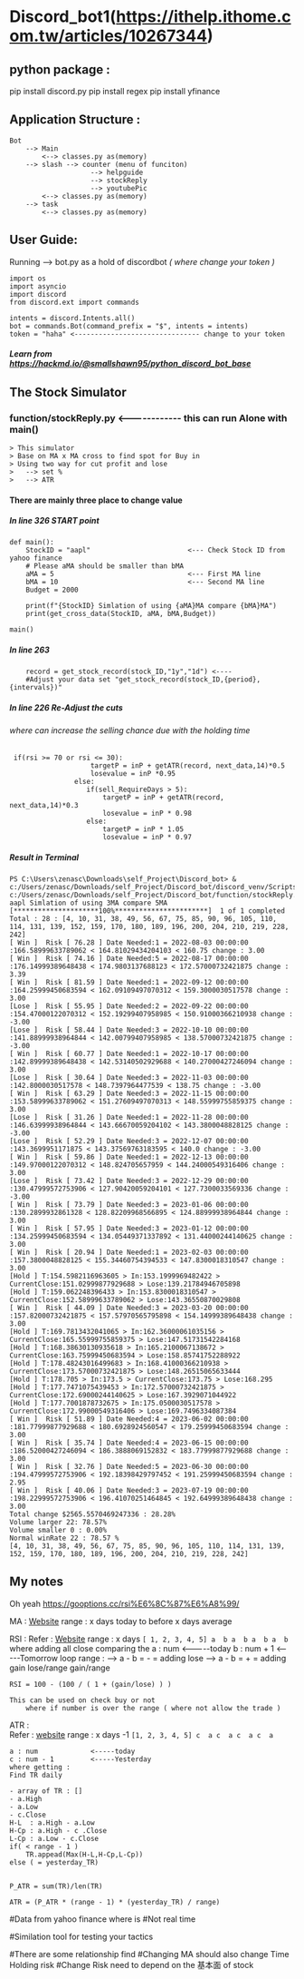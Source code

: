 # Discord_bot1(https://ithelp.ithome.com.tw/articles/10267344)

## python package :
pip install discord.py
pip install regex
pip install yfinance

## Application Structure :
```
Bot 
    --> Main 
        <--> classes.py as(memory)
    --> slash --> counter (menu of funciton) 
                    --> helpguide
                    --> stockReply
                    --> youtubePic
        <--> classes.py as(memory)
    --> task
        <--> classes.py as(memory)
```

## User Guide:
Running --> bot.py as a hold of discordbot *( where change your token )*
```
import os
import asyncio
import discord
from discord.ext import commands

intents = discord.Intents.all()
bot = commands.Bot(command_prefix = "$", intents = intents)
token = "haha" <------------------------------- change to your token

```
##### Learn from https://hackmd.io/@smallshawn95/python_discord_bot_base 


## The Stock Simulator
### function/stockReply.py <------------ this can run Alone with main()
```
> This simulator 
> Base on MA x MA cross to find spot for Buy in 
> Using two way for cut profit and lose
>   --> set % 
>   --> ATR 
```
#### There are mainly three place to change value


##### In line 326 START point
``` 
def main():
    StockID = "aapl"                        <--- Check Stock ID from yahoo finance
    # Please aMA should be smaller than bMA
    aMA = 5                                 <--- First MA line 
    bMA = 10                                <--- Second MA line
    Budget = 2000

    print(f"{StockID} Simlation of using {aMA}MA compare {bMA}MA")
    print(get_cross_data(StockID, aMA, bMA,Budget))

main()
```
##### In line 263
```
    record = get_stock_record(stock_ID,"1y","1d") <---- 
    #Adjust your data set "get_stock_record(stock_ID,{period},{intervals})"
```


##### In line 226 Re-Adjust the cuts
###### where can increase the selling chance due with the holding time
```
 if(rsi >= 70 or rsi <= 30):
                    targetP = inP + getATR(record, next_data,14)*0.5
                    losevalue = inP *0.95
                else:
                   if(sell_RequireDays > 5):
                       targetP = inP + getATR(record, next_data,14)*0.3
                       losevalue = inP * 0.98
                   else:
                       targetP = inP * 1.05
                       losevalue = inP * 0.97

```

##### Result in Terminal
```
PS C:\Users\zenasc\Downloads\self_Project\Discord_bot> & c:/Users/zenasc/Downloads/self_Project/Discord_bot/discord_venv/Scripts/python.exe c:/Users/zenasc/Downloads/self_Project/Discord_bot/function/stockReply.py       
aapl Simlation of using 3MA compare 5MA
[*********************100%***********************]  1 of 1 completed
Total : 28 : [4, 10, 31, 38, 49, 56, 67, 75, 85, 90, 96, 105, 110, 114, 131, 139, 152, 159, 170, 180, 189, 196, 200, 204, 210, 219, 228, 242]
[ Win ]  Risk [ 76.28 ] Date Needed:1 = 2022-08-03 00:00:00 :166.58999633789062 < 164.81029434204103 < 160.75 change : 3.00
[ Win ]  Risk [ 74.16 ] Date Needed:5 = 2022-08-17 00:00:00 :176.14999389648438 < 174.9803137688123 < 172.57000732421875 change : 3.39
[ Win ]  Risk [ 81.59 ] Date Needed:1 = 2022-09-12 00:00:00 :164.25999450683594 < 162.09109497070312 < 159.3000030517578 change : 3.00
[Lose ]  Risk [ 55.95 ] Date Needed:2 = 2022-09-22 00:00:00 :154.47000122070312 < 152.19299407958985 < 150.91000366210938 change : -3.00
[Lose ]  Risk [ 58.44 ] Date Needed:3 = 2022-10-10 00:00:00 :141.88999938964844 < 142.00799407958985 < 138.57000732421875 change : -3.00
[ Win ]  Risk [ 60.77 ] Date Needed:1 = 2022-10-17 00:00:00 :142.89999389648438 < 142.53140502929688 < 140.27000427246094 change : 3.00
[Lose ]  Risk [ 30.64 ] Date Needed:3 = 2022-11-03 00:00:00 :142.8000030517578 < 148.7397964477539 < 138.75 change : -3.00
[ Win ]  Risk [ 63.29 ] Date Needed:3 = 2022-11-15 00:00:00 :153.58999633789062 < 151.27609497070313 < 148.55999755859375 change : 3.00
[Lose ]  Risk [ 31.26 ] Date Needed:1 = 2022-11-28 00:00:00 :146.63999938964844 < 143.66670059204102 < 143.3800048828125 change : -3.00
[Lose ]  Risk [ 52.29 ] Date Needed:3 = 2022-12-07 00:00:00 :143.3699951171875 < 143.37569763183595 < 140.0 change : -3.00
[ Win ]  Risk [ 59.86 ] Date Needed:1 = 2022-12-13 00:00:00 :149.97000122070312 < 148.824705657959 < 144.24000549316406 change : 3.00
[Lose ]  Risk [ 73.42 ] Date Needed:3 = 2022-12-29 00:00:00 :130.47999572753906 < 127.90420059204101 < 127.7300033569336 change : -3.00
[ Win ]  Risk [ 73.79 ] Date Needed:3 = 2023-01-06 00:00:00 :130.2899932861328 < 128.82209968566895 < 124.88999938964844 change : 3.00
[ Win ]  Risk [ 57.95 ] Date Needed:3 = 2023-01-12 00:00:00 :134.25999450683594 < 134.05449371337892 < 131.44000244140625 change : 3.00
[ Win ]  Risk [ 20.94 ] Date Needed:1 = 2023-02-03 00:00:00 :157.3800048828125 < 155.34460754394533 < 147.8300018310547 change : 3.00
[Hold ] T:154.5982116963605 > In:153.1999969482422 > CurrentClose:151.02999877929688 > Lose:139.21784946705898 
[Hold ] T:159.062248396433 > In:153.8300018310547 > CurrentClose:152.58999633789062 > Lose:143.36550870029808
[ Win ]  Risk [ 44.09 ] Date Needed:3 = 2023-03-20 00:00:00 :157.82000732421875 < 157.57970565795898 < 154.14999389648438 change : 3.00
[Hold ] T:169.7813432041065 > In:162.36000061035156 > CurrentClose:165.55999755859375 > Lose:147.51731542284168
[Hold ] T:168.38630130935618 > In:165.2100067138672 > CurrentClose:163.75999450683594 > Lose:158.85741752288922
[Hold ] T:178.48243016499683 > In:168.41000366210938 > CurrentClose:173.57000732421875 > Lose:148.26515065633444
[Hold ] T:178.705 > In:173.5 > CurrentClose:173.75 > Lose:168.295
[Hold ] T:177.7471075439453 > In:172.57000732421875 > CurrentClose:172.69000244140625 > Lose:167.3929071044922
[Hold ] T:177.7001878732675 > In:175.0500030517578 > CurrentClose:172.99000549316406 > Lose:169.7496334087384
[ Win ]  Risk [ 51.89 ] Date Needed:4 = 2023-06-02 00:00:00 :181.77999877929688 < 180.6928924560547 < 179.25999450683594 change : 3.00
[ Win ]  Risk [ 35.74 ] Date Needed:4 = 2023-06-15 00:00:00 :186.52000427246094 < 186.3888069152832 < 183.77999877929688 change : 3.00
[ Win ]  Risk [ 32.76 ] Date Needed:5 = 2023-06-30 00:00:00 :194.47999572753906 < 192.18398429797452 < 191.25999450683594 change : 2.95
[ Win ]  Risk [ 40.06 ] Date Needed:3 = 2023-07-19 00:00:00 :198.22999572753906 < 196.41070251464845 < 192.64999389648438 change : 3.00
Total change $2565.5570469247336 : 28.28%              
Volume larger 22: 78.57%
Volume smaller 0 : 0.00%
Normal winRate 22 : 78.57 %
[4, 10, 31, 38, 49, 56, 67, 75, 85, 90, 96, 105, 110, 114, 131, 139, 152, 159, 170, 180, 189, 196, 200, 204, 210, 219, 228, 242]
```



## My notes
Oh yeah https://gooptions.cc/rsi%E6%8C%87%E6%A8%99/ 


MA : [Website](https://www.investopedia.com/terms/m/movingaverage.asp)
    range : x days 
    today to before x days average

RSI : 
Refer : [Website](https://www.wallstreetmojo.com/relative-strength-index/)
    range : x days
        ```
            [ 1, 2, 3, 4, 5]
              a  b
                 a  b
                    a  b
                       a  b
        ```
    where adding all close comparing the 
    a : num             <-----today
    b : num + 1         <-----Tomorrow
    loop range :
        --> a - b = - = adding lose
        --> a - b = + = adding gain
    lose/range
    gain/range

    RSI = 100 - (100 / ( 1 + (gain/lose) ) ) 

    This can be used on check buy or not 
        where if number is over the range ( where not allow the trade )

ATR :              
Refer : [website](https://www.investopedia.com/terms/a/atr.asp)
    range : x days -1 
        ```
            [1, 2, 3, 4, 5]
             c  a
                c  a
                   c  a
                      c  a
        ```
    
    a : num             <-----today
    c : num - 1         <-----Yesterday
    where getting :
    Find TR daily 
   
    - array of TR : []
    - a.High 
    - a.Low
    - c.Close
    H-L  : a.High - a.Low
    H-Cp : a.High - c .Close
    L-Cp : a.Low - c.Close
    if( < range - 1 )
        TR.appead(Max(H-L,H-Cp,L-Cp))
    else ( = yesterday_TR)


    P_ATR = sum(TR)/len(TR)

    ATR = (P_ATR * (range - 1) * (yesterday_TR) / range) 


#Data from yahoo finance where is 
    #Not real time

#Similation tool for testing your tactics

#There are some relationship find
#Changing MA should also change Time Holding risk
#Change Risk need to depend on the 基本面 of stock
  